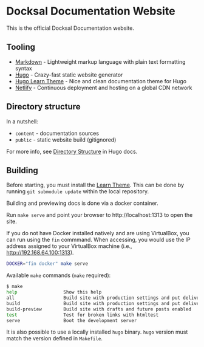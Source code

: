 # Docksal Documentation Website

This is the official Docksal Documentation website.

## Tooling

- [Markdown](https://commonmark.org/) - Lightweight markup language with plain text formatting syntax
- [Hugo](https://gohugo.io/) - Crazy-fast static website generator
- [Hugo Learn Theme](https://github.com/matcornic/hugo-theme-learn/) - Nice and clean documentation theme for Hugo
- [Netlify](https://www.netlify.com) - Continuous deployment and hosting on a global CDN network

## Directory structure

In a nutshell:

- `content` - documentation sources
- `public` - static website build (gitignored)

For more info, see [Directory Structure](https://gohugo.io/getting-started/directory-structure/) in Hugo docs.

## Building

Before starting, you must install the [Learn Theme](https://github.com/matcornic/hugo-theme-learn). This can be done by running `git submodule update` within the local repository.

Building and previewing docs is done via a docker container.

Run `make serve` and point your browser to http://localhost:1313 to open the site.

If you do not have Docker installed natively and are using VirtualBox, you can run using the `fin` commmand. When accessing, you would use the IP address assigned to your VirtualBox machine (i.e., http://192.168.64.100:1313).

```bash
DOCKER="fin docker" make serve
```

Available `make` commands (`make` required):

```bash
$ make
help                 Show this help
all                  Build site with production settings and put deliverables in ./public
build                Build site with production settings and put deliverables in ./public
build-preview        Build site with drafts and future posts enabled
test                 Test for broken links with htmltest
serve                Boot the development server
```

It is also possible to use a locally installed `hugo` binary. `hugo` version must match the version defined in `Makefile`.

